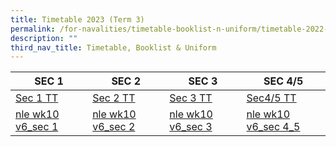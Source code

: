 ```yaml
---
title: Timetable 2023 (Term 3)
permalink: /for-navalities/timetable-booklist-n-uniform/timetable-2022-term-3/
description: ""
third_nav_title: Timetable, Booklist & Uniform
---
```

| **SEC 1** | **SEC 2** | **SEC 3** | **SEC 4/5** |
| -------- | -------- | -------- |-------- |
| [Sec 1 TT](/files/%20sec%201%20tt.pdf)| [Sec 2 TT](/files/term%203%20sec%202.pdf)| [Sec 3 TT](/files/T2%20tt/T2%20Class%20Sec3.pdf)  |[Sec4/5 TT](/files/T2%20tt/T2%20Class%20Sec4_5.pdf)  |
| [nle wk10 v6_sec 1](/files/10/nle%20wk10%20v6_sec%201%20class.pdf) | [nle wk10 v6_sec 2](/files/10/nle%20wk10%20v6_sec%202%20class.pdf) | [nle wk10 v6_sec 3](/files/10/nle%20wk10%20v6_sec%203%20class.pdf) |[nle wk10 v6_sec 4_5](/files/10/nle%20wk10%20v6_sec%204_5%20class.pdf) |